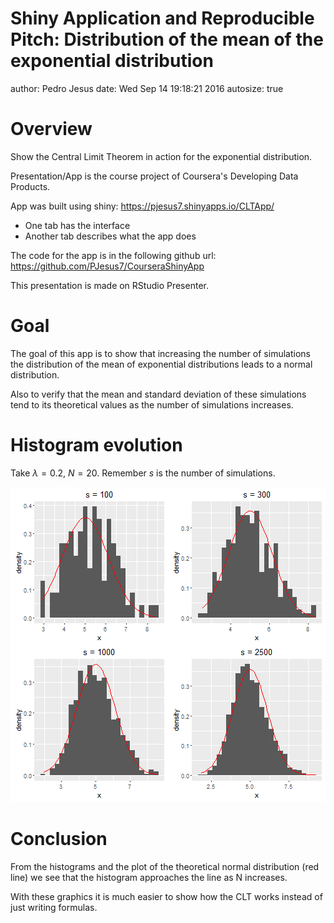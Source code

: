 Shiny Application and Reproducible Pitch: Distribution of the mean of the exponential distribution
========================================================
author: Pedro Jesus 
date: Wed Sep 14 19:18:21 2016
autosize: true

Overview
========================================================

Show the Central Limit Theorem in action for the exponential distribution.

Presentation/App is the course project of Coursera's Developing Data Products.

App was built using shiny: https://pjesus7.shinyapps.io/CLTApp/
- One tab has the interface
- Another tab describes what the app does

The code for the app is in the following github url: https://github.com/PJesus7/CourseraShinyApp

This presentation is made on RStudio Presenter.

Goal
========================================================

The goal of this app is to show that increasing the number of simulations the distribution of the mean of exponential distributions leads to a normal distribution.

Also to verify that the mean and standard deviation of these simulations tend to its theoretical values as the number of simulations increases.

Histogram evolution
========================================================

Take $\lambda = 0.2$, $N = 20$. Remember $s$ is the number of simulations.

![plot of chunk unnamed-chunk-1](presentation-figure/unnamed-chunk-1-1.png)

Conclusion
========================================================

From the histograms and the plot of the theoretical normal distribution (red line) we see that the histogram approaches the line as N increases.

With these graphics it is much easier to show how the CLT works instead of just writing formulas.
